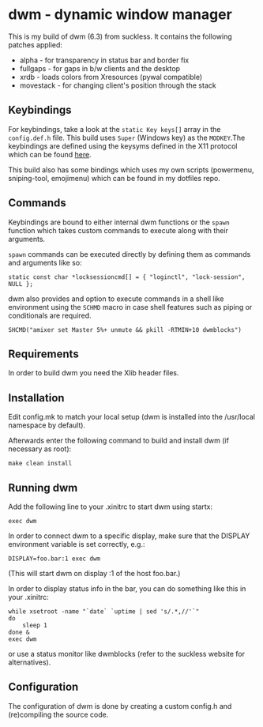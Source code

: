 # dwm - dynamic window manager

This is my build of dwm (6.3) from suckless. It contains the following patches applied:

- alpha - for transparency in status bar and border fix
- fullgaps - for gaps in b/w clients and the desktop
- xrdb - loads colors from Xresources (pywal compatible)
- movestack - for changing client's position through the stack

## Keybindings

For keybindings, take a look at the `static Key keys[]` array in the `config.def.h` file. This build uses `Super` (Windows key) as the `MODKEY`.The keybindings are defined using the keysyms defined in the X11 protocol which can be found [here](https://cgit.freedesktop.org/xorg/proto/x11proto/tree/).

This build also has some bindings which uses my own scripts (powermenu, sniping-tool, emojimenu) which can be found in my dotfiles repo.

## Commands

Keybindings are bound to either internal dwm functions or the `spawn` function which takes custom commands to execute along with their arguments.

`spawn` commands can be executed directly by defining them as commands and arguments like so:
```
static const char *locksessioncmd[] = { "loginctl", "lock-session", NULL };
```
dwm also provides and option to execute commands in a shell like environment using the `SCHMD` macro in case shell features such as piping or conditionals are required.
```
SHCMD("amixer set Master 5%+ unmute && pkill -RTMIN+10 dwmblocks")
```

## Requirements

In order to build dwm you need the Xlib header files.

## Installation
Edit config.mk to match your local setup (dwm is installed into the /usr/local namespace by default).

Afterwards enter the following command to build and install dwm (if necessary as root):
```
make clean install
```

## Running dwm

Add the following line to your .xinitrc to start dwm using startx:
```
exec dwm
```
In order to connect dwm to a specific display, make sure that the DISPLAY environment variable is set correctly, e.g.:
```
DISPLAY=foo.bar:1 exec dwm
```
(This will start dwm on display :1 of the host foo.bar.)

In order to display status info in the bar, you can do something like this in your .xinitrc:
```
while xsetroot -name "`date` `uptime | sed 's/.*,//'`"
do
    sleep 1
done &
exec dwm
```
or use a status monitor like dwmblocks (refer to the suckless website for alternatives).

## Configuration

The configuration of dwm is done by creating a custom config.h and (re)compiling the source code.
